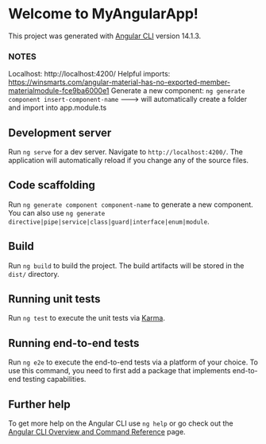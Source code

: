 # Welcome to MyAngularApp!

This project was generated with [Angular CLI](https://github.com/angular/angular-cli) version 14.1.3.

### NOTES

Localhost: http://localhost:4200/
Helpful imports: https://winsmarts.com/angular-material-has-no-exported-member-materialmodule-fce9ba6000e1
Generate a new component: `ng generate component insert-component-name`
  ---> will automatically create a folder and import into app.module.ts
## Development server

Run `ng serve` for a dev server. Navigate to `http://localhost:4200/`. The application will automatically reload if you change any of the source files.

## Code scaffolding

Run `ng generate component component-name` to generate a new component. You can also use `ng generate directive|pipe|service|class|guard|interface|enum|module`.

## Build

Run `ng build` to build the project. The build artifacts will be stored in the `dist/` directory.

## Running unit tests

Run `ng test` to execute the unit tests via [Karma](https://karma-runner.github.io).

## Running end-to-end tests

Run `ng e2e` to execute the end-to-end tests via a platform of your choice. To use this command, you need to first add a package that implements end-to-end testing capabilities.

## Further help

To get more help on the Angular CLI use `ng help` or go check out the [Angular CLI Overview and Command Reference](https://angular.io/cli) page.
